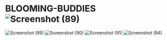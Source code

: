 # BLOOMING-BUDDIES![Screenshot (89)](https://github.com/user-attachments/assets/fa3314e4-3380-43b5-ad83-05219e1c2bff)
![Screenshot (95)](https://github.com/user-attachments/assets/f9f5045f-7aa6-49f9-beb9-5393f292804d)
![Screenshot (90)](https://github.com/user-attachments/assets/8f41caef-4039-46bb-9d94-f7eb9a768ea3)
![Screenshot (91)](https://github.com/user-attachments/assets/3d41297d-8da8-443d-98a7-149e47dbf11d)
![Screenshot (94)](https://github.com/user-attachments/assets/1278da23-dae3-4f9c-8c1f-2088ba6cd56d)
